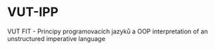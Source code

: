 # VUT-IPP
VUT FIT - Principy programovacích jazyků a OOP
interpretation of an unstructured imperative language
